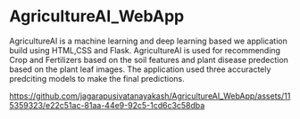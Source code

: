# AgricultureAI_WebApp
AgricultureAI is a machine learning and deep learning based we application build using HTML,CSS and Flask. AgricultureAI is used for recommending Crop and Fertilizers  based on the soil features and plant disease predection based on the plant leaf images. The application used three accuractely predciting models to make the final predictions. 

https://github.com/jagarapusivatanayakash/AgricultureAI_WebApp/assets/115359323/e22c51ac-81aa-44e9-92c5-1cd6c3c58dba
